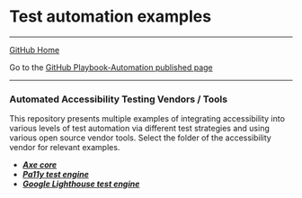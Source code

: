 # Test automation examples

---

[GitHub Home](../)

Go to the [GitHub Playbook-Automation published page](https://section508coordinators.github.io/Dev-Automation/)

---

### Automated Accessibility Testing Vendors / Tools

This repository presents multiple examples of integrating accessibility into various levels of test automation via different test strategies and using various open source vendor tools. Select the folder of the accessibility vendor for relevant examples.

  * ***[Axe core](/examples/axe-core)***    
  * ***[Pa11y test engine](/examples/pa11y)***
  * ***[Google Lighthouse test engine](/examples/lighthouse)***
